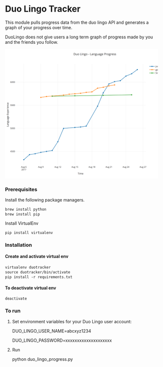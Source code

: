 # Duo Lingo Tracker

This module pulls progress data from the duo lingo API and generates a graph of your progress over time.

DuoLingo does not give users a long term graph of progress made by you and the friends you follow.

![Example Image](example.png)

### Prerequisites

Install the following package managers.

    brew install python
    brew install pip

Install VirtualEnv

    pip install virtualenv

### Installation

#### Create and activate virtual env

    virtualenv duotracker
    source duotracker/bin/activate
    pip install -r requirements.txt

#### To deactivate virtual env

    deactivate

### To run

1. Set environment variables for your Duo Lingo user account:

    DUO_LINGO_USER_NAME=abcxyz1234

    DUO_LINGO_PASSWORD=xxxxxxxxxxxxxxxxxxxx

2. Run

    python duo_lingo_progress.py
